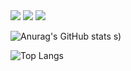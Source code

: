 <img src="https://img.shields.io/badge/react-20232a.svg?style=for-the-badge&logo=react&logoColor=61DAFB" />
<a href="https://www.instagram.com/thdwnstjs/"><img src="https://img.shields.io/badge/Instagram-#E4405F?style=flat-square&logo=Instagram&logoColor=white"/></a>
<a href="https://www.instagram.com/thdwnstjs/"><img src="https://img.shields.io/badge/Instagram-#E4405F?style=flat-square&logo=Instagram&logoColor=white"/></a>


![Anurag's GitHub stats](https://github-readme-stats.vercel.app/api?username=Evvvaaaaan&show_icons=true&theme=radical)
s)

![Top Langs](https://github-readme-stats.vercel.app/api/top-langs/?username=Evvvaaaaan&layout=compact)
